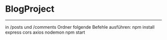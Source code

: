 # BlogProject
**********************************************************************************
in /posts und /comments Ordner folgende Befehle ausführen:
npm install express cors axios nodemon
npm start